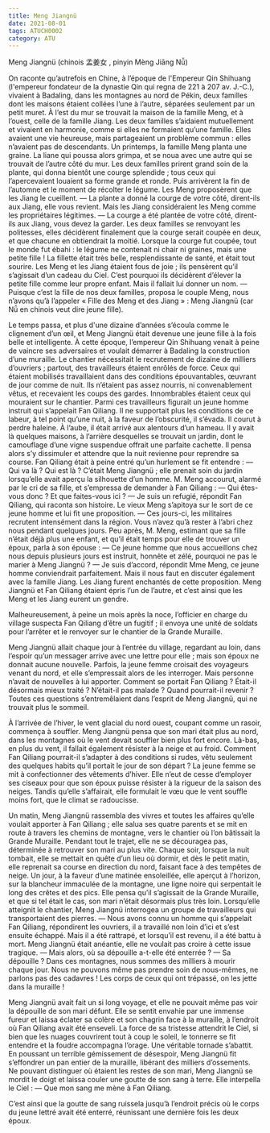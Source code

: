 ```yaml
---
title: Meng Jiangnü
date: 2021-08-01
tags: ATUCH0002
category: ATU
---
```


Meng Jiangnü (chinois 孟姜女 , pinyin Mèng Jiāng Nǚ)

On raconte qu’autrefois en Chine, à l’époque de l'Empereur Qin Shihuang (l'empereur fondateur de la dynastie Qin qui regna de 221 à 207 av. J.-C.), 
 vivaient à Badaling, dans les montagnes au nord de Pékin, 
 deux familles dont les maisons étaient collées l’une à l’autre, séparées seulement par un petit muret. 
 À l’est du mur se trouvait la maison de la famille Meng, et à l’ouest, celle de la famille Jiang. 
 Les deux familles s’aidaient mutuellement et vivaient en harmonie, comme si elles ne formaient qu’une famille. 
 Elles avaient une vie heureuse, mais partageaient un problème commun : elles n’avaient pas de descendants.
Un printemps, la famille Meng planta une graine. 
La liane qui poussa alors grimpa, et se noua avec une autre qui se trouvait de l’autre côté du mur. 
Les deux familles prirent grand soin de la plante, qui donna bientôt une courge splendide ; tous ceux qui l’apercevaient louaient sa forme grande et ronde.
Puis arrivèrent la fin de l’automne et le moment de récolter le légume. Les Meng proposèrent que les Jiang le cueillent.
     — La plante a donné la courge de votre côté, dirent-ils aux Jiang, elle vous revient.
     Mais les Jiang considéraient les Meng comme les propriétaires légitimes.
     — La courge a été plantée de votre côté, dirent-ils aux Jiang, vous devez la garder.
Les deux familles se renvoyant les politesses, elles décidèrent finalement que la courge serait coupée en deux, et que chacune en obtiendrait la moitié.
Lorsque la courge fut coupée, tout le monde fut ébahi : le légume ne contenait ni chair ni graines, mais une petite fille ! 
La fillette était très belle, resplendissante de santé, et était tout sourire. Les Meng et les Jiang étaient fous de joie ; 
ils pensèrent qu’il s’agissait d’un cadeau du Ciel. C’est pourquoi ils décidèrent d’élever la petite fille comme leur propre enfant. Mais il fallait lui donner un nom.
     — Puisque c’est la fille de nos deux familles, proposa le couple Meng, nous n’avons qu’à l’appeler « Fille des Meng et des Jiang » : Meng Jiangnü (car Nǚ en chinois veut dire jeune fille).
 

Le temps passa, et plus d'une dizaine d’années s’écoula comme le clignement d’un œil, et Meng Jiangnü était devenue une jeune fille à la fois belle et intelligente.
À cette époque, l’empereur Qin Shihuang venait à peine de vaincre ses adversaires et voulait démarrer à Badaling la construction d’une muraille. 
Le chantier nécessitait le recrutement de dizaine de milliers d’ouvriers ; partout, des travailleurs étaient enrôlés de force. 
Ceux qui étaient mobilisés travaillaient dans des conditions épouvantables, œuvrant de jour comme de nuit. 
Ils n’étaient pas assez nourris, ni convenablement vêtus, et recevaient les coups des gardes. Innombrables étaient ceux qui mouraient sur le chantier.
Parmi ces travailleurs figurait un jeune homme instruit qui s’appelait Fan Qiliang. 
Il ne supportait plus les conditions de ce labeur, à tel point qu’une nuit, à la faveur de l’obscurité, il s’évada. 
Il courut à perdre haleine. À l’aube, il était arrivé aux alentours d’un hameau. 
Il y avait là quelques maisons, à l’arrière desquelles se trouvait un jardin, dont le camouflage d’une vigne suspendue offrait une parfaite cachette. 
Il pensa alors s’y dissimuler et attendre que la nuit revienne pour reprendre sa course. Fan Qiliang était à peine entré qu’un hurlement se fit entendre :
     — Qui va là ? Qui est là ?
C’était Meng Jiangnü ; elle prenait soin du jardin lorsqu’elle avait aperçu la silhouette d’un homme. 
M. Meng accourut, alarmé par le cri de sa fille, et s’empressa de demander à Fan Qiliang :
     — Qui êtes-vous donc ? Et que faites-vous ici ?
     — Je suis un refugié, répondit Fan Qiliang, qui raconta son histoire.
Le vieux Meng s’apitoya sur le sort de ce jeune homme et lui fit une proposition.
     — Ces jours-ci, les militaires recrutent intensément dans la région. Vous n’avez qu’à rester à l’abri chez nous pendant quelques jours.
Peu après, M. Meng, estimant que sa fille n’était déjà plus une enfant, et qu’il était temps pour elle de trouver un époux, parla à son épouse :
     — Ce jeune homme que nous accueillons chez nous depuis plusieurs jours est instruit, honnête et zélé, pourquoi ne pas le marier à Meng Jiangnü ?
      — Je suis d’accord, répondit Mme Meng, ce jeune homme conviendrait parfaitement. Mais il nous faut en discuter également  avec la famille Jiang.
Les Jiang furent enchantés de cette proposition. Meng Jiangnü et Fan Qiliang étaient épris l’un de l’autre, et c’est ainsi que les Meng et les Jiang eurent un gendre.
 
Malheureusement, à peine un mois après la noce, l’officier en charge du village suspecta Fan Qiliang d’être un fugitif ; 
 il envoya une unité de soldats pour l’arrêter et le renvoyer sur le chantier de la Grande Muraille. 
 
Meng Jiangnü allait chaque jour à l’entrée du village, regardant au loin, dans l’espoir qu’un messager arrive avec une lettre pour elle ;
 mais son époux ne donnait aucune nouvelle. Parfois, la jeune femme croisait des voyageurs venant du nord, et elle s’empressait alors de les interroger.
Mais personne n’avait de nouvelles à lui apporter. Comment se portait Fan Qiliang ? Était-il désormais mieux traité ?
N’était-il pas malade ? Quand pourrait-il revenir ? Toutes ces questions s’entremêlaient dans l’esprit de Meng Jiangnü, qui ne trouvait plus le sommeil.
 
À l’arrivée de l’hiver, le vent glacial du nord ouest, coupant comme un rasoir, commença à souffler. 
Meng Jiangnü pensa que son mari était plus au nord, dans les montagnes où le vent devait souffler bien plus fort encore. 
Là-bas, en plus du vent, il fallait également résister à la neige et au froid. 
Comment Fan Qiliang pourrait-il s’adapter à des conditions si rudes, vêtu seulement des quelques habits qu’il portait le jour de son départ ?
La jeune femme se mit à confectionner des vêtements d’hiver. 
Elle n’eut de cesse d’employer ses ciseaux pour que son époux puisse résister à la rigueur de la saison des neiges.
Tandis qu’elle s’affairait, elle formulait le vœu que le vent souffle moins fort, que le climat se radoucisse.

Un matin, Meng Jiangnü rassembla des vivres et toutes les affaires qu’elle voulait apporter à Fan Qiliang ; 
elle salua ses quatre parents et se mit en route à travers les chemins de montagne, vers le chantier où l’on bâtissait la Grande Muraille. 
Pendant tout le trajet, elle ne se découragea pas, déterminée à retrouver son mari au plus vite. 
Chaque soir, lorsque la nuit tombait, elle se mettait en quête d’un lieu où dormir, et dès le petit matin, elle reprenait sa course en direction du nord, 
faisant face à des tempêtes de neige.
Un jour, à la faveur d’une matinée ensoleillée, elle aperçut à l’horizon, sur la blancheur immaculée de la montagne, 
une ligne noire qui serpentait le long des crêtes et des pics. 
Elle pensa qu’il s’agissait de la Grande Muraille, et que si tel était le cas, son mari n’était désormais plus très loin.
Lorsqu’elle atteignit le chantier, Meng Jiangnü interrogea un groupe de travailleurs qui transportaient des pierres.
     — Nous avons connu un homme qui s’appelait Fan Qiliang, répondirent les ouvriers, il a travaillé non loin d’ici et s’est ensuite échappé. 
     Mais il a été rattrapé, et lorsqu’il est revenu, il a été battu à mort.
Meng Jiangnü était anéantie, elle ne voulait pas croire à cette issue tragique.
     — Mais alors, où sa dépouille a-t-elle été enterrée ?
     — Sa dépouille ? Dans ces montagnes, nous sommes des milliers à mourir chaque jour. 
     Nous ne pouvons même pas prendre soin de nous-mêmes, ne parlons pas des cadavres ! Les corps de ceux qui ont trépassé, on les jette dans la muraille !
 
Meng Jiangnü avait fait un si long voyage, et elle ne pouvait même pas voir la dépouille de son mari défunt.
Elle se sentit envahie par une immense fureur et laissa éclater sa colère et son chagrin face à la muraille, à l’endroit où Fan Qiliang avait été enseveli.
La force de sa tristesse attendrit le Ciel, si bien que les nuages couvrirent tout à coup le soleil, le tonnerre se fit entendre et la foudre accompagna l’orage.
Une véritable tornade s’abattit. 
En poussant un terrible gémissement de désespoir, Meng Jiangnü fit s’effondrer un pan entier de la muraille, libérant des milliers d’ossements.
Ne pouvant distinguer où étaient les restes de son mari, Meng Jiangnü se mordit le doigt et laissa couler une goutte de son sang à terre. Elle interpella le Ciel :
     — Que mon sang me mène à Fan Qiliang.

C’est ainsi que la goutte de sang ruissela jusqu’à l’endroit précis où le corps du jeune lettré avait été enterré, réunissant une dernière fois les deux époux.
